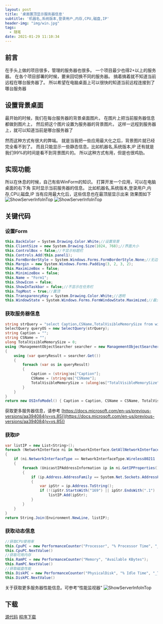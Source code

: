 ```yaml
---
layout: post
title: '桌面置顶显示服务器信息'
subtitle: '机器名,系统版本,登录用户,内存,CPU,磁盘,IP'
header-img: "img/win.jpg"
tags:
  - 随笔
date: 2021-01-29 11:10:34
---
```


## 前言

在手头上做的项目很多，管理的服务器也很多。
一个项目最少也得2+以上的服务器。
在各个项目部署的时候，要来回切换不同的服务器。
搞着搞着就不知道当前远程在哪台服务器了。
所以希望在电脑桌面上可以很快的知道当前远程连接到了哪台服务器

## 设置背景桌面

最开始的时候，我们在每台服务器的背景桌面图片。
在图片上把当前服务器信息都做到图片上，
然后把这个图片设置为服务器的背景图片。
这样一远程到服务器上，就可以知道当前是哪台服务器了

然而这种方式有很大的弊端。
就是当我把一些应用最大化之后，背景图片就已经完全看不到了。
而且只能显示一些静态信息。比如机器名,系统版本,IP
还有就是我们99%的时间是看不到背景图片的。
所以这种方式有用，但是也很鸡肋。

## 实现功能

所以在休息的时候，自己有些WinForm的知识。
打算开发一个应用，可以在电脑桌面的右下角
实时显示当前服务器的信息。
比如机器名,系统版本,登录用户,内存,CPU,磁盘,IP
当有应用最大化后，这些信息也在最顶层显示出来
效果图如下
![ShowServerInfoInTop](1.png)
![ShowServerInfoInTop](2.png)

## 关键代码

### 设置Form

```C#
this.BackColor = System.Drawing.Color.White;//设置背景
this.ClientSize = new System.Drawing.Size(1024, 768);//界面大小
this.ControlBox = false;//不显示标题栏
this.Controls.Add(this.panel1);
this.FormBorderStyle = System.Windows.Forms.FormBorderStyle.None;//无边框
this.Margin = new System.Windows.Forms.Padding(3, 2, 3, 2);
this.MaximizeBox = false;
this.MinimizeBox = false;
this.Name = "Form1";
this.ShowIcon = false;
this.ShowInTaskbar = false;//不显示在任务栏
this.TopMost = true;//置顶
this.TransparencyKey = System.Drawing.Color.White;//透明
this.WindowState = System.Windows.Forms.FormWindowState.Maximized;//最大化显示
```

### 获取服务器信息

```C#
string strQuery = "select Caption,CSName,TotalVisibleMemorySize from win32_OperatingSystem";
SelectQuery queryOS = new SelectQuery(strQuery);
string Caption = "";
string CSName = "";
ulong TotalVisibleMemorySize = 0;
using (ManagementObjectSearcher searcher = new ManagementObjectSearcher(queryOS))
{
    using (var queryResult = searcher.Get())
    {
        foreach (var os in queryResult)
        {
            Caption = (string)os["Caption"];
            CSName = (string)os["CSName"];
            TotalVisibleMemorySize = (ulong)os["TotalVisibleMemorySize"];
        }
    }
}
return new OSInfoModel() { Caption = Caption, CSName = CSName, TotalVisibleMemorySize = TotalVisibleMemorySize };
```

获取更多服务器信息，请参考
[https://docs.microsoft.com/en-us/previous-versions/aa394084(v=vs.85)](https://docs.microsoft.com/en-us/previous-versions/aa394084(v=vs.85))

### 获取IP

```C#
var listIP = new List<String>();
foreach (NetworkInterface ni in NetworkInterface.GetAllNetworkInterfaces())
{
    if (ni.NetworkInterfaceType == NetworkInterfaceType.Wireless80211 || ni.NetworkInterfaceType == NetworkInterfaceType.Ethernet)
    {
        foreach (UnicastIPAddressInformation ip in ni.GetIPProperties().UnicastAddresses)
        {
            if (ip.Address.AddressFamily == System.Net.Sockets.AddressFamily.InterNetwork)
            {
                var ipStr = ip.Address.ToString();
                if (!(ipStr.StartsWith("169") || ipStr.EndsWith(".1") || ipStr.EndsWith(".255")))
                    listIP.Add(ipStr);
            }
        }
    }
}
return String.Join(Environment.NewLine, listIP);
```

### 获取动态信息

```C#
//获取CPU使用率
this.CpuPC = new PerformanceCounter("Processor", "% Processor Time", "_Total");
this.CpuPC.NextValue()
//获取可用内存
this.RamPC = new PerformanceCounter("Memory", "Available KBytes");
this.RamPC.NextValue()
//获取磁盘性能
this.DiskPC = new PerformanceCounter("PhysicalDisk", "% Idle Time", "_Total");
this.DiskPC.NextValue()
```

关于获取更多服务器性能信息。可参考“性能监视器"
![ShowServerInfoInTop](3.png)

## 下载

[源代码](https://github.com/LiuJu150/Giant.Tools)
[程序下载](ServerInfo.rar)
